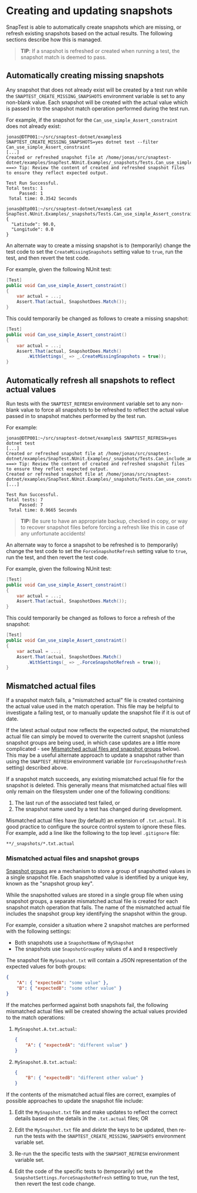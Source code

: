 # Creating and updating snapshots

SnapTest is able to automatically create snapshots which are missing, or refresh existing snapshots based on the actual results. The following sections describe how this is managed.

> __TIP__: If a snapshot is refreshed or created when running a test, the snapshot match is deemed to pass.


## Automatically creating missing snapshots

Any snapshot that does not already exist will be created by a test run while the `SNAPTEST_CREATE_MISSING_SNAPSHOTS` environment variable is set to any non-blank value. Each snapshot will be created with the actual value which is passed in to the snapshot match operation performed during the test run.

For example, if the snapshot for the `Can_use_simple_Assert_constraint` does not already exist:

```shell
jonas@DTP001:~/src/snaptest-dotnet/examples$ SNAPTEST_CREATE_MISSING_SNAPSHOTS=yes dotnet test --filter Can_use_simple_Assert_constraint
[...]
Created or refreshed snapshot file at /home/jonas/src/snaptest-dotnet/examples/SnapTest.NUnit.Examples/_snapshots/Tests.Can_use_simple_Assert_constraint.txt
===> Tip: Review the content of created and refreshed snapshot files to ensure they reflect expected output.

Test Run Successful.
Total tests: 1
     Passed: 1
 Total time: 0.3542 Seconds

jonas@dtp001:~/src/snaptest-dotnet/examples$ cat SnapTest.NUnit.Examples/_snapshots/Tests.Can_use_simple_Assert_constraint.txt
{
  "Latitude": 90.0,
  "Longitude": 0.0
}
```

An alternate way to create a missing snapshot is to (temporarily) change the test code to set the `CreateMissingSnapshots` setting value to `true`, run the test, and then revert the test code.

For example, given the following NUnit test:

```C#
[Test]
public void Can_use_simple_Assert_constraint()
{
    var actual = ...;
    Assert.That(actual, SnapshotDoes.Match());
}
```

This could temporarily be changed as follows to create a missing snapshot:

```C#
[Test]
public void Can_use_simple_Assert_constraint()
{
    var actual = ...;
    Assert.That(actual, SnapshotDoes.Match()
        .WithSettings(_ => _.CreateMissingSnapshots = true));
}
```


## Automatically refresh all snapshots to reflect actual values

Run tests with the `SNAPTEST_REFRESH` environment variable set to any non-blank value to force all snapshots to be refreshed to reflect the actual value passed in to snapshot matches performed by the test run.

For example:

```shell
jonas@DTP001:~/src/snaptest-dotnet/examples$ SNAPTEST_REFRESH=yes dotnet test
[...]
Created or refreshed snapshot file at /home/jonas/src/snaptest-dotnet/examples/SnapTest.NUnit.Examples/_snapshots/Tests.Can_include_and_exclude_fields.txt
===> Tip: Review the content of created and refreshed snapshot files to ensure they reflect expected output.
Created or refreshed snapshot file at /home/jonas/src/snaptest-dotnet/examples/SnapTest.NUnit.Examples/_snapshots/Tests.Can_use_constraint_expression.txt
[...]

Test Run Successful.
Total tests: 7
     Passed: 7
 Total time: 0.9665 Seconds
 ```

> __TIP:__ Be sure to have an appropriate backup, checked in copy, or way to recover snapshot files before forcing a refresh like this in case of any unfortunate accidents!


An alternate way to force a snapshot to be refreshed is to (temporarily) change the test code to set the `ForceSnapshotRefresh` setting value to `true`, run the test, and then revert the test code.

For example, given the following NUnit test:

```C#
[Test]
public void Can_use_simple_Assert_constraint()
{
    var actual = ...;
    Assert.That(actual, SnapshotDoes.Match());
}
```

This could temporarily be changed as follows to force a refresh of the snapshot:

```C#
[Test]
public void Can_use_simple_Assert_constraint()
{
    var actual = ...;
    Assert.That(actual, SnapshotDoes.Match()
        .WithSettings(_ => _.ForceSnapshotRefresh = true));
}
```


## Mismatched actual files

If a snapshot match fails, a "mismatched actual" file is created containing the actual value used in the match operation. This file may be helpful to investigate a failing test, or to manually update the snapshot file if it is out of date.

If the latest actual output now reflects the expected output, the mismatched actual file can simply be moved to overwrite the current snapshot (unless snapshot groups are being used, in which case updates are a little more complicated - see [Mismatched actual files and snapshot groups](#mismatched-actual-files-and-snapshot-groups) below). This may be a useful alternate approach to update a snapshot rather than using the `SNAPTEST_REFRESH` environment variable (or `ForceSnapshotRefresh` setting) described above.

If a snapshot match succeeds, any existing mismatched actual file for the snapshot is deleted. This generally means that mismatched actual files will only remain on the filesystem under one of the following conditions:
1. The last run of the associated test failed, or
1. The snapshot name used by a test has changed during development.

Mismatched actual files have (by default) an extension of `.txt.actual`. It is good practice to configure the source control system to ignore these files. For example, add a line like the following to the top level `.gitignore` file:

```
**/_snapshots/*.txt.actual
```


### Mismatched actual files and snapshot groups

[Snapshot groups](SnapshotGroups.md) are a mechanism to store a group of snapshotted values in a single snapshot file. Each snapshotted value is identified by a unique key, known as the "snapshot group key".

While the snapshotted values are stored in a single group file when using snapshot groups, a separate mismatched actual file is created for each snapshot match operation that fails. The name of the mismatched actual file includes the snapshot group key identifying the snapshot within the group.

For example, consider a situation where 2 snapshot matches are performed with the following settings:
- Both snapshots use a `SnapshotName` of `MyShapshot`
- The snapshots use `SnapshotGroupKey` values of `A` and `B` respectively

The snapshot file `MySnapshot.txt` will contain a JSON representation of the expected values for both groups:

```json
{
    "A": { "expectedA": "some value" },
    "B": { "expectedB": "some other value" }
}
```

If the matches performed against both snapshots fail, the following mismatched actual files will be created showing the actual values provided to the match operations:

1. `MySnapshot.A.txt.actual`:
    ```json
    {
        "A": { "expectedA": "different value" }
    }
    ```

1. `MySnapshot.B.txt.actual`:
    ```json
    {
        "B": { "expectedB": "different other value" }
    }
    ```

If the contents of the mismatched actual files are correct, examples of possible approaches to update the snapshot file include:

1. Edit the `MySnapshot.txt` file and make updates to reflect the correct details based on the details in the `.txt.actual` files; OR

1. Edit the `MySnapshot.txt` file and _delete_ the keys to be updated, then re-run the tests with the `SNAPTEST_CREATE_MISSING_SNAPSHOTS` environment variable set.

1. Re-run the the specific tests with the `SNAPSHOT_REFRESH` environment variable set.

1. Edit the code of the specific tests to (temporarily) set the `SnapshotSettings.ForceSnapshotRefresh` setting to true, run the test, then revert the test code change.
